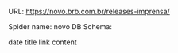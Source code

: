 URL: https://novo.brb.com.br/releases-imprensa/

Spider name: novo
DB Schema:

date
title
link
content
